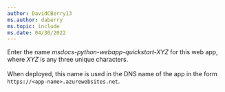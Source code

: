 ```yaml
---
author: DavidCBerry13
ms.author: daberry
ms.topic: include
ms.date: 04/30/2022
---
```

Enter the name *msdocs-python-webapp-quickstart-XYZ* for this web app, where *XYZ* is any three unique characters.<br>
<br>
When deployed, this name is used in the DNS name of the app in the form `https://<app-name>.azurewebsites.net`.